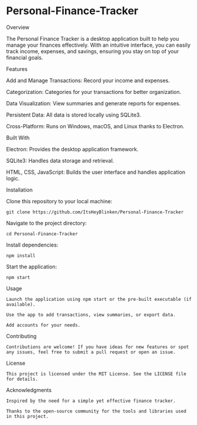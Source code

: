 # Personal-Finance-Tracker

Overview

The Personal Finance Tracker is a desktop application built to help you manage your finances effectively. With an intuitive interface, you can easily track income, expenses, and savings, ensuring you stay on top of your financial goals.

Features

  Add and Manage Transactions: Record your income and expenses.

  Categorization: Categories for your transactions for better organization.

  Data Visualization: View summaries and generate reports for expenses.

  Persistent Data: All data is stored locally using SQLite3.

  Cross-Platform: Runs on Windows, macOS, and Linux thanks to Electron.

Built With

  Electron: Provides the desktop application framework.

  SQLite3: Handles data storage and retrieval.

  HTML, CSS, JavaScript: Builds the user interface and handles application logic.

Installation

  Clone this repository to your local machine:

    git clone https://github.com/ItsHeyBlinken/Personal-Finance-Tracker

  Navigate to the project directory:

    cd Personal-Finance-Tracker

  Install dependencies:

    npm install

  Start the application:  

    npm start

Usage

    Launch the application using npm start or the pre-built executable (if available).

    Use the app to add transactions, view summaries, or export data.

    Add accounts for your needs.


Contributing

    Contributions are welcome! If you have ideas for new features or spot any issues, feel free to submit a pull request or open an issue.

License

    This project is licensed under the MIT License. See the LICENSE file for details.

Acknowledgments

    Inspired by the need for a simple yet effective finance tracker.

    Thanks to the open-source community for the tools and libraries used in this project.

